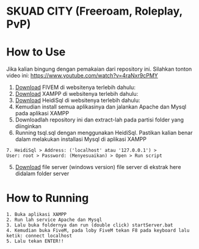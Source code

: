 # SKUAD CITY (Freeroam, Roleplay, PvP)
# How to Use
Jika kalian bingung dengan pemakaian dari repository ini. 
Silahkan tonton video ini: https://www.youtube.com/watch?v=4raNxr9cPMY
1. <a href="https://fivem.net/" target="_blank">Download</a> FIVEM di websitenya terlebih dahulu: 
2. <a href="https://www.apachefriends.org/index.html" target="_blank">Download</a> XAMPP di websitenya terlebih dahulu: 
3. <a href="https://www.heidisql.com/download.php?download=installer" target="_blank">Download</a> HeidiSql di websitenya terlebih dahulu: 
4. Kemudian install semua aplikasinya dan jalankan Apache dan Mysql pada aplikasi XAMPP
5. Downloadlah repository ini dan extract-lah pada partisi folder yang diinginkan
6. Running tsql.sql dengan menggunakan HeidiSql. 
Pastikan kalian benar dalam melakukan installasi Mysql di aplikasi XAMPP
```
7. HeidiSql > Address: ('localhost' atau '127.0.0.1') > 
User: root > Password: (Menyesuaikan) > Open > Run script
```
5. <a href="https://runtime.fivem.net/artifacts/fivem/build_server_windows/master/3133-f5590deb7d0edf4c5c4f398edbd721c15596de81/server.zip" target="_blank">Download</a> file server 
(windows version) file server di ekstrak here didalam folder server

# How to Running
```
1. Buka aplikasi XAMPP
2. Run lah service Apache dan Mysql
3. Lalu buka foldernya dan run (double click) startServer.bat
4. Kemudian buka FiveM, pada loby FiveM tekan F8 pada keyboard lalu ketik: connect localhost
5. Lalu tekan ENTER!!
```

